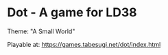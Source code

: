 # Dot - A game for LD38

Theme: "A Small World"

Playable at: https://games.tabesugi.net/dot/index.html
